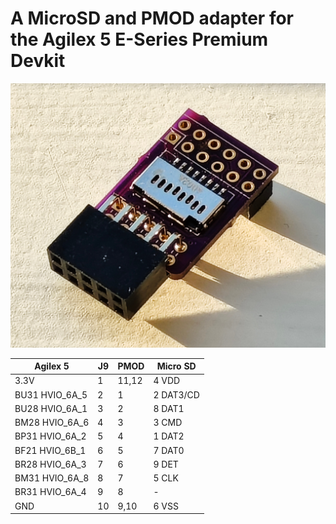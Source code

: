 # A MicroSD and PMOD adapter for the Agilex 5 E-Series Premium Devkit

![Picture of assembled board](assembled.jpg)

|  Agilex 5         |  J9  |  PMOD  |  Micro SD  |
| ----------------- | ---- | ------ | ---------- |
|  3.3V             |  1   |  11,12 | 4 VDD      |
|  BU31  HVIO_6A_5  |  2   |  1     | 2 DAT3/CD  |
|  BU28  HVIO_6A_1  |  3   |  2     | 8 DAT1     |
|  BM28  HVIO_6A_6  |  4   |  3     | 3 CMD      |
|  BP31  HVIO_6A_2  |  5   |  4     | 1 DAT2     |
|  BF21  HVIO_6B_1  |  6   |  5     | 7 DAT0     |
|  BR28  HVIO_6A_3  |  7   |  6     | 9 DET      |
|  BM31  HVIO_6A_8  |  8   |  7     | 5 CLK      |
|  BR31  HVIO_6A_4  |  9   |  8     | -          |
|  GND              |  10  |  9,10  | 6 VSS      |
